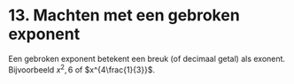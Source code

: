 # 13. Machten met een gebroken exponent

Een gebroken exponent betekent een breuk (of decimaal getal) als exonent. Bijvoorbeeld $x^2,6$ of $x^{4\frac{1}{3}}$.
